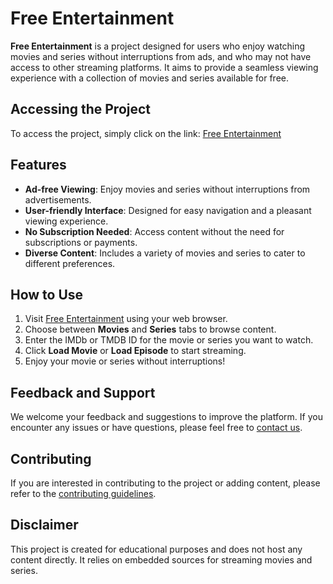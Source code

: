 # Free Entertainment

**Free Entertainment** is a project designed for users who enjoy watching movies and series without interruptions from ads, and who may not have access to other streaming platforms. It aims to provide a seamless viewing experience with a collection of movies and series available for free.

## Accessing the Project

To access the project, simply click on the link: [Free Entertainment](https://kida-k.github.io/freeEntertainment/)

## Features

- **Ad-free Viewing**: Enjoy movies and series without interruptions from advertisements.
- **User-friendly Interface**: Designed for easy navigation and a pleasant viewing experience.
- **No Subscription Needed**: Access content without the need for subscriptions or payments.
- **Diverse Content**: Includes a variety of movies and series to cater to different preferences.

## How to Use

1. Visit [Free Entertainment](https://kida-k.github.io/freeEntertainment/) using your web browser.
2. Choose between **Movies** and **Series** tabs to browse content.
3. Enter the IMDb or TMDB ID for the movie or series you want to watch.
4. Click **Load Movie** or **Load Episode** to start streaming.
5. Enjoy your movie or series without interruptions!

## Feedback and Support

We welcome your feedback and suggestions to improve the platform. If you encounter any issues or have questions, please feel free to [contact us](mailto:your-email@example.com).

## Contributing

If you are interested in contributing to the project or adding content, please refer to the [contributing guidelines](CONTRIBUTING.md).

## Disclaimer

This project is created for educational purposes and does not host any content directly. It relies on embedded sources for streaming movies and series.
